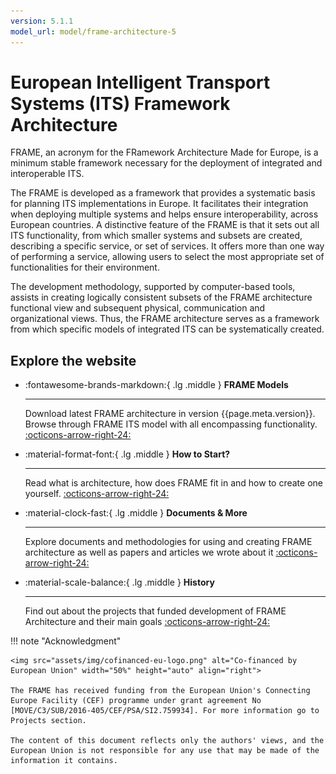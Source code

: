 ```yaml
---
version: 5.1.1
model_url: model/frame-architecture-5
---
```


# European Intelligent Transport Systems (ITS) Framework Architecture

FRAME, an acronym for the FRamework Architecture Made for Europe, is a minimum stable framework necessary for the deployment of integrated and interoperable ITS. 

The FRAME is developed as a framework that provides a systematic basis for planning ITS implementations in Europe. It facilitates their integration when deploying multiple systems and helps ensure interoperability, across European countries. A distinctive feature of the FRAME is that it sets out all ITS functionality, from which smaller systems and subsets are created, describing a specific service, or set of services. It offers more than one way of performing a service, allowing users to select the most appropriate set of functionalities for their environment. 

The development methodology, supported by computer-based tools, assists in creating logically consistent subsets of the FRAME architecture functional view and subsequent physical, communication and organizational views. Thus, the FRAME architecture serves as a framework from which specific models of integrated ITS can be systematically created.

## Explore the website

<div class="grid cards" markdown>

-   :fontawesome-brands-markdown:{ .lg .middle } __FRAME Models__ 

    ---

    Download latest FRAME architecture in version {{page.meta.version}}. Browse through FRAME ITS model with all encompassing functionality. [:octicons-arrow-right-24:]({{page.meta.model_url}})

-   :material-format-font:{ .lg .middle } __How to Start?__ 

    ---

    Read what is architecture, how does FRAME fit in and how to create one yourself. [:octicons-arrow-right-24:](getting-started/frame-architecture)

-   :material-clock-fast:{ .lg .middle } __Documents & More__

    ---

    Explore documents and methodologies for using and creating FRAME architecture as well as papers and articles we wrote about it [:octicons-arrow-right-24:](downloads/documents-and-methodologies)

-   :material-scale-balance:{ .lg .middle } __History__

    ---

    Find out about the projects that funded development of FRAME Architecture and their main goals [:octicons-arrow-right-24:](projects/frame-next)

</div>


!!! note "Acknowledgment"

	<img src="assets/img/cofinanced-eu-logo.png" alt="Co-financed by European Union" width="50%" height="auto" align="right">

	The FRAME has received funding from the European Union's Connecting Europe Facility (CEF) programme under grant agreement No [MOVE/C3/SUB/2016-405/CEF/PSA/SI2.759934]. For more information go to Projects section.

	The content of this document reflects only the authors' views, and the European Union is not responsible for any use that may be made of the information it contains.

